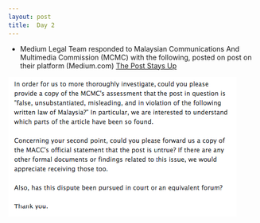 ```yaml
---
layout: post
title:  Day 2
---
```


- Medium Legal Team responded to Malaysian Communications And Multimedia Commission (MCMC) with the following, posted on post on their platform (Medium.com) [The Post Stays Up](https://medium.com/medium-legal/the-post-stays-up-d222e34cb7e7)
<img src="img/medium-legal-02.png" class="img-responsive img-border" data-action="zoom">